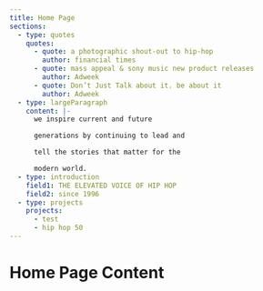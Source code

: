 ```yaml
---
title: Home Page
sections:
  - type: quotes
    quotes:
      - quote: a photographic shout-out to hip-hop
        author: financial times
      - quote: mass appeal & sony music new product releases
        author: Adweek
      - quote: Don’t Just Talk about it. be about it
        author: Adweek
  - type: largeParagraph
    content: |-
      we inspire current and future

      generations by continuing to lead and

      tell the stories that matter for the

      modern world.
  - type: introduction
    field1: THE ELEVATED VOICE OF HIP HOP
    field2: since 1996
  - type: projects
    projects:
      - test
      - hip hop 50
---
```


# Home Page Content
